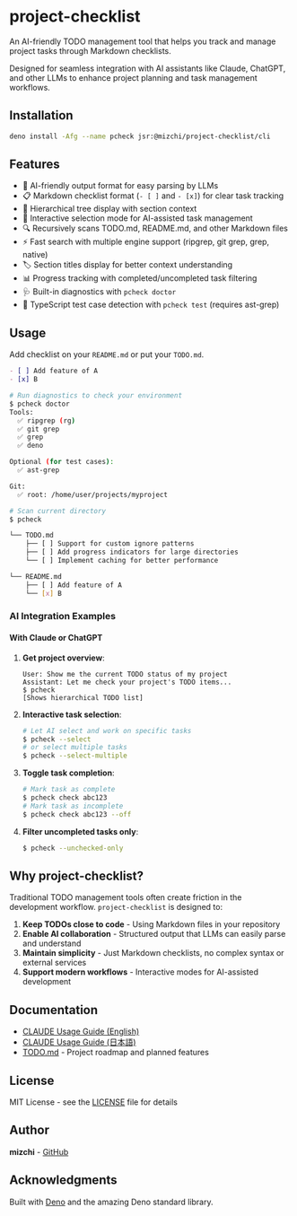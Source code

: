 # project-checklist

An AI-friendly TODO management tool that helps you track and manage project tasks through Markdown checklists.

Designed for seamless integration with AI assistants like Claude, ChatGPT, and other LLMs to enhance project planning and task management workflows.

## Installation

```bash
deno install -Afg --name pcheck jsr:@mizchi/project-checklist/cli
```

## Features

- 🤖 AI-friendly output format for easy parsing by LLMs
- 📋 Markdown checklist format (`- [ ]` and `- [x]`) for clear task tracking
- 🌳 Hierarchical tree display with section context
- 🎯 Interactive selection mode for AI-assisted task management
- 🔍 Recursively scans TODO.md, README.md, and other Markdown files
- ⚡ Fast search with multiple engine support (ripgrep, git grep, grep, native)
- 🏷️ Section titles display for better context understanding
- 📊 Progress tracking with completed/uncompleted task filtering
- 🩺 Built-in diagnostics with `pcheck doctor`
- 🧪 TypeScript test case detection with `pcheck test` (requires ast-grep)

## Usage

Add checklist on your `README.md` or put your `TODO.md`.

```markdown
- [ ] Add feature of A
- [x] B
```

```bash
# Run diagnostics to check your environment
$ pcheck doctor
Tools:
  ✅ ripgrep (rg)
  ✅ git grep
  ✅ grep
  ✅ deno

Optional (for test cases):
  ✅ ast-grep

Git:
  ✅ root: /home/user/projects/myproject

# Scan current directory
$ pcheck

└── TODO.md
    ├── [ ] Support for custom ignore patterns
    ├── [ ] Add progress indicators for large directories
    └── [ ] Implement caching for better performance

└── README.md
    ├── [ ] Add feature of A
    └── [x] B

```

### AI Integration Examples

#### With Claude or ChatGPT

1. **Get project overview**:
   ```
   User: Show me the current TODO status of my project
   Assistant: Let me check your project's TODO items...
   $ pcheck
   [Shows hierarchical TODO list]
   ```

2. **Interactive task selection**:
   ```bash
   # Let AI select and work on specific tasks
   $ pcheck --select
   # or select multiple tasks
   $ pcheck --select-multiple
   ```

3. **Toggle task completion**:
   ```bash
   # Mark task as complete
   $ pcheck check abc123
   # Mark task as incomplete
   $ pcheck check abc123 --off
   ```

4. **Filter uncompleted tasks only**:
   ```bash
   $ pcheck --unchecked-only
   ```

## Why project-checklist?

Traditional TODO management tools often create friction in the development workflow. `project-checklist` is designed to:

1. **Keep TODOs close to code** - Using Markdown files in your repository
2. **Enable AI collaboration** - Structured output that LLMs can easily parse and understand
3. **Maintain simplicity** - Just Markdown checklists, no complex syntax or external services
4. **Support modern workflows** - Interactive modes for AI-assisted development

## Documentation

- [CLAUDE Usage Guide (English)](./docs/prompt-example-en.md)
- [CLAUDE Usage Guide (日本語)](./docs/prompt-example-ja.md)
- [TODO.md](./TODO.md) - Project roadmap and planned features

## License

MIT License - see the [LICENSE](LICENSE) file for details

## Author

**mizchi** - [GitHub](https://github.com/mizchi)

## Acknowledgments

Built with [Deno](https://deno.land/) and the amazing Deno standard library.
